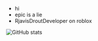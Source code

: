 - hi
- epic is a lie
- RjavisDroutDeveloper on roblox
 
![GitHub stats](https://github-readme-stats.vercel.app/api?username=xs4u&show_icons=true&theme=dark)
